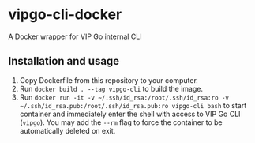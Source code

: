 # vipgo-cli-docker
A Docker wrapper for VIP Go internal CLI

## Installation and usage
1. Copy Dockerfile from this repository to your computer.
2. Run `docker build . --tag vipgo-cli` to build the image.
3. Run `docker run -it -v ~/.ssh/id_rsa:/root/.ssh/id_rsa:ro -v ~/.ssh/id_rsa.pub:/root/.ssh/id_rsa.pub:ro vipgo-cli bash` 
to start container and immediately enter the shell with access to VIP Go CLI (`vipgo`). You may add the `--rm` flag to force 
the container to be automatically deleted on exit.
